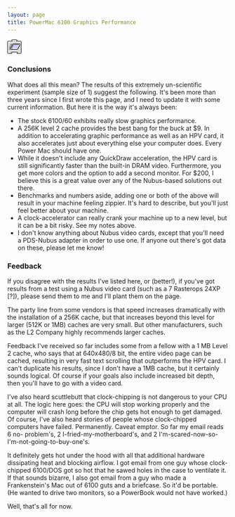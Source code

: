 ```yaml
---
layout: page
title: PowerMac 6100 Graphics Performance
---
```


![Logo](/mac/powermac6100/img/07graphics.gif)

### Conclusions

What does all this mean? The results of this extremely un-scientific experiment (sample size of 1) suggest the following. It's been more than three years since I first wrote this page, and I need to update it with some current information. But here it is the way it's always been:

* The stock 6100/60 exhibits really slow graphics performance.
* A 256K level 2 cache provides the best bang for the buck at $9. In addition to accelerating graphic performance as well as an HPV card, it also accelerates just about everything else your computer does. Every Power Mac should have one.
* While it doesn't include any QuickDraw acceleration, the HPV card is still significantly faster than the built-in DRAM video. Furthermore, you get more colors and the option to add a second monitor. For $200, I believe this is a great value over any of the Nubus-based solutions out there.
* Benchmarks and numbers aside, adding one or both of the above will result in your machine feeling zippier. It's hard to describe, but you'll just feel better about your machine.
* A clock-accelerator can really crank your machine up to a new level, but it can be a bit risky. See my notes above.
* I don't know anything about Nubus video cards, except that you'll need a PDS-Nubus adapter in order to use one. If anyone out there's got data on these, please let me know! 

### Feedback

If you disagree with the results I've listed here, or (better!), if you've got results from a test using a Nubus video card (such as a 7 Rasterops 24XP [?]), please send them to me and I'll plant them on the page.

The party line from some vendors is that speed increases dramatically with the installation of a 256K cache, but that increases beyond this level for larger (512K or 1MB) caches are very small. But other manufacturers, such as the L2 Company highly recommends larger caches.

Feedback I've received so far includes some from a fellow with a 1 MB Level 2 cache, who says that at 640x480/8 bit, the entire video page can be cached, resulting in very fast text scrolling that outperforms the HPV card. I can't duplicate his results, since I don't have a 1MB cache, but it certainly sounds logical. Of course if your goals also include increased bit depth, then you'll have to go with a video card.

I've also heard scuttlebutt that clock-chipping is not dangerous to your CPU at all. The logic here goes: the CPU will stop working properly and the computer will crash long before the chip gets hot enough to get damaged. Of course, I've also heard stories of people whose clock-chipped computers have failed. Permanently. Caveat emptor. So far my email reads 6 no- problem's, 2 I-fried-my-motherboard's, and 2 I'm-scared-now-so-I'm-not-going-to-buy-one's.

It definitely gets hot under the hood with all that additional hardware dissipating heat and blocking airflow. I got email from one guy whose clock-chipped 6100/DOS got so hot that he sawed holes in the case to ventilate it. If that sounds bizarre, I also got email from a guy who made a Frankenstein's Mac out of 6100 guts and a briefcase. So it'd be portable. (He wanted to drive two monitors, so a PowerBook would not have worked.)

Well, that's all for now.

